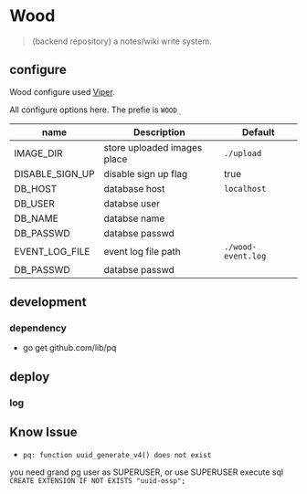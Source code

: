 # Wood 
> (backend repository)
a notes/wiki write system.


## configure
Wood configure used [Viper](https://github.com/spf13/viper).

All configure options here. The prefie is `WOOD_`

| name            | Description                  | Default     |
| -----------     | -----------                  | ---------   |
| IMAGE_DIR       | store uploaded images place  | `./upload`  |
| DISABLE_SIGN_UP | disable sign up flag         | true        |
| DB_HOST         | database host                | `localhost` |
| DB_USER         | databse user                 |             |
| DB_NAME         | databse name                 |             |
| DB_PASSWD       | databse passwd               |             |
| EVENT_LOG_FILE  | event log file path          |  `./wood-event.log` |
| DB_PASSWD       | databse passwd               |             |

## development

### dependency
- go get github.com/lib/pq


## deploy 
### log

## Know Issue

- `pq: function uuid_generate_v4() does not exist` 

you need grand pg user as SUPERUSER, or use SUPERUSER execute sql `CREATE EXTENSION IF NOT EXISTS "uuid-ossp";`

